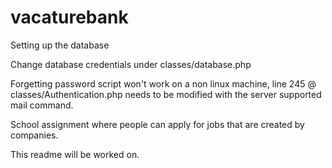 # vacaturebank

Setting up the database

Change database credentials under classes/database.php

Forgetting password script won't work on a non linux machine, line 245 @ classes/Authentication.php needs to be modified with the server supported mail command.


School assignment where people can apply for jobs that are created by companies.

This readme will be worked on.
